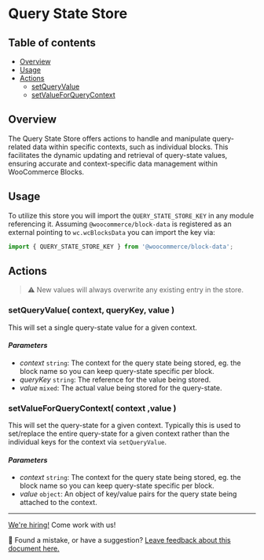 # Query State Store <!-- omit in toc -->

## Table of contents <!-- omit in toc -->

-   [Overview](#overview)
-   [Usage](#usage)
-   [Actions](#actions)
    -   [setQueryValue](#setqueryvalue)
    -   [setValueForQueryContext](#setvalueforquerycontext)

## Overview

The Query State Store offers actions to handle and manipulate query-related data within specific contexts, such as individual blocks. This facilitates the dynamic updating and retrieval of query-state values, ensuring accurate and context-specific data management within WooCommerce Blocks.

## Usage

To utilize this store you will import the `QUERY_STATE_STORE_KEY` in any module referencing it. Assuming `@woocommerce/block-data` is registered as an external pointing to `wc.wcBlocksData` you can import the key via:

```js
import { QUERY_STATE_STORE_KEY } from '@woocommerce/block-data';
```

## Actions

> ⚠️ New values will always overwrite any existing entry in the store.

### setQueryValue( context, queryKey, value )

This will set a single query-state value for a given context.

#### _Parameters_ <!-- omit in toc -->

-   _context_ `string`: The context for the query state being stored, eg. the block name so you can keep query-state specific per block.
-   _queryKey_ `string`: The reference for the value being stored.
-   _value_ `mixed`: The actual value being stored for the query-state.

### setValueForQueryContext( context ,value )

This will set the query-state for a given context. Typically this is used to set/replace the entire query-state for a given context rather than the individual keys for the context via `setQueryValue`.

#### _Parameters_ <!-- omit in toc -->

-   _context_ `string`: The context for the query state being stored, eg. the block name so you can keep query-state specific per block.
-   _value_ `object`: An object of key/value pairs for the query state being attached to the context.

<!-- FEEDBACK -->

---

[We're hiring!](https://woocommerce.com/careers/) Come work with us!

🐞 Found a mistake, or have a suggestion? [Leave feedback about this document here.](https://github.com/woocommerce/woocommerce-gutenberg-products-block/issues/new?assignees=&labels=type%3A+documentation&template=--doc-feedback.md&title=Feedback%20on%20./docs/blocks/feature-flags-and-experimental-interfaces.md)

<!-- /FEEDBACK -->
